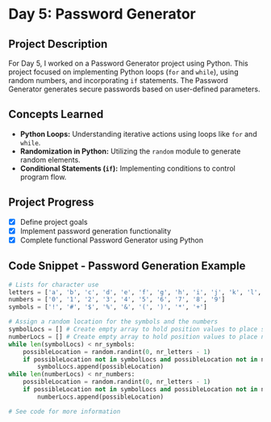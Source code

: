 # Day 5: Password Generator

## Project Description

For Day 5, I worked on a Password Generator project using Python. This project focused on implementing Python loops (`for` and `while`), using random numbers, and incorporating `if` statements. The Password Generator generates secure passwords based on user-defined parameters.

## Concepts Learned

- **Python Loops:** Understanding iterative actions using loops like `for` and `while`.
- **Randomization in Python:** Utilizing the `random` module to generate random elements.
- **Conditional Statements (`if`):** Implementing conditions to control program flow.

## Project Progress

- [x] Define project goals
- [x] Implement password generation functionality
- [x] Complete functional Password Generator using Python

## Code Snippet - Password Generation Example

```python
# Lists for character use
letters = ['a', 'b', 'c', 'd', 'e', 'f', 'g', 'h', 'i', 'j', 'k', 'l', 'm', 'n', 'o', 'p', 'q', 'r', 's', 't', 'u', 'v', 'w', 'x', 'y', 'z', 'A', 'B', 'C', 'D', 'E', 'F', 'G', 'H', 'I', 'J', 'K', 'L', 'M', 'N', 'O', 'P', 'Q', 'R', 'S', 'T', 'U', 'V', 'W', 'X', 'Y', 'Z']
numbers = ['0', '1', '2', '3', '4', '5', '6', '7', '8', '9']
symbols = ['!', '#', '$', '%', '&', '(', ')', '*', '+']

# Assign a random location for the symbols and the numbers
symbolLocs = [] # Create empty array to hold position values to place symbols in the password array
numberLocs = [] # Create empty array to hold position values to place numbers in the password array
while len(symbolLocs) < nr_symbols:
    possibleLocation = random.randint(0, nr_letters - 1)
    if possibleLocation not in symbolLocs and possibleLocation not in numberLocs:
        symbolLocs.append(possibleLocation)
while len(numberLocs) < nr_numbers:
    possibleLocation = random.randint(0, nr_letters - 1)
    if possibleLocation not in symbolLocs and possibleLocation not in numberLocs:
        numberLocs.append(possibleLocation)

# See code for more information